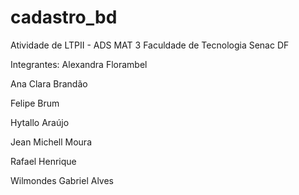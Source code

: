# cadastro_bd
Atividade de LTPII - ADS MAT 3 Faculdade de Tecnologia Senac DF

Integrantes:
Alexandra Florambel

Ana Clara Brandão

Felipe Brum 

Hytallo Araújo

Jean Michell Moura 


Rafael Henrique 


Wilmondes Gabriel Alves
